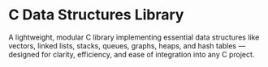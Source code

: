 # C Data Structures Library 
A lightweight, modular C library implementing essential data structures like vectors, linked lists, stacks, queues, graphs, heaps, and hash tables — designed for clarity, efficiency, and ease of integration into any C project.
